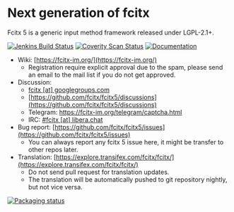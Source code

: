 Next generation of fcitx
==========================
Fcitx 5 is a generic input method framework released under LGPL-2.1+.

[![Jenkins Build Status](https://img.shields.io/jenkins/s/https/jenkins.fcitx-im.org/job/fcitx5.svg)](https://jenkins.fcitx-im.org/job/fcitx5/)
[![Coverity Scan Status](https://img.shields.io/coverity/scan/9063.svg)](https://scan.coverity.com/projects/fcitx-fcitx5)
[![Documentation](https://codedocs.xyz/fcitx/fcitx5.svg)](https://codedocs.xyz/fcitx/fcitx5/)

* Wiki: [https://fcitx-im.org/](https://fcitx-im.org/)
  - Registration require explicit approval due to the spam, please send an email to the mail list if you do not get approved.
* Discussion:
  - [fcitx [at] googlegroups.com](https://groups.google.com/g/fcitx)
  - [https://github.com/fcitx/fcitx5/discussions](https://github.com/fcitx/fcitx5/discussions)
  - Telegram: https://fcitx-im.org/telegram/captcha.html
  - IRC: [#fcitx [at] libera.chat](https://web.libera.chat/?channels=#fcitx)
* Bug report: [https://github.com/fcitx/fcitx5/issues](https://github.com/fcitx/fcitx5/issues)
  - You can always report any fcitx 5 issue here, it might be transfer to other repos later.
* Translation: [https://explore.transifex.com/fcitx/fcitx/](https://explore.transifex.com/fcitx/fcitx/)
  - Do not send pull request for translation updates.
  - The translation will be automatically pushed to git repository nightly, but not vice versa.

[![Packaging status](https://repology.org/badge/vertical-allrepos/fcitx5.svg)](https://repology.org/project/fcitx5/versions)

